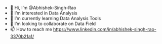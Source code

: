 - 👋 Hi, I’m @Abhishek-Singh-Rao
- 👀 I’m interested in Data Analysis
- 🌱 I’m currently learning Data Analysis Tools
- 💞️ I’m looking to collaborate on Data Field
- 📫 How to reach me https://www.linkedin.com/in/abhishek-singh-rao-3370b21a1/

<!---
Abhishek-Singh-Rao/Abhishek-Singh-Rao is a ✨ special ✨ repository because its `README.md` (this file) appears on your GitHub profile.
You can click the Preview link to take a look at your changes.
--->
